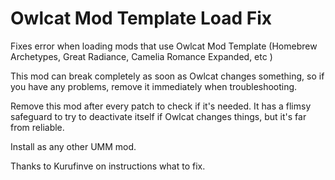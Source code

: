 # Owlcat Mod Template Load Fix

Fixes error when loading mods that use Owlcat Mod Template (Homebrew Archetypes, Great Radiance, Camelia Romance Expanded, etc )

This mod can break completely as soon as Owlcat changes something, so if you have any problems, remove it immediately when troubleshooting.   

Remove this mod after every patch to check if it's needed. It has a flimsy safeguard to try to deactivate itself if Owlcat changes things, but it's far from reliable.

Install as any other UMM mod.

Thanks to Kurufinve on instructions what to fix.